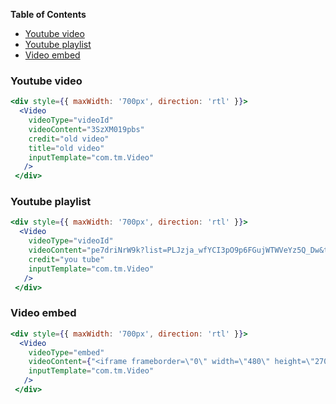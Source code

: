 <!-- START doctoc generated TOC please keep comment here to allow auto update -->
<!-- DON'T EDIT THIS SECTION, INSTEAD RE-RUN doctoc TO UPDATE -->
**Table of Contents**

- [Youtube video](#youtube-video)
- [Youtube playlist](#youtube-playlist)
- [Video embed](#video-embed)

<!-- END doctoc generated TOC please keep comment here to allow auto update -->

### Youtube video<a name="youtube-video"></a>
```jsx
<div style={{ maxWidth: '700px', direction: 'rtl' }}>
  <Video
    videoType="videoId"
    videoContent="3SzXM019pbs"
    credit="old video"
    title="old video"
    inputTemplate="com.tm.Video"
   />
 </div>
```

### Youtube playlist<a name="youtube-playlist"></a>
```jsx
<div style={{ maxWidth: '700px', direction: 'rtl' }}>
  <Video
    videoType="videoId"
    videoContent="pe7driNrW9k?list=PLJzja_wfYCI3pO9p6FGujWTWVeYz5Q_Dw&t=1"
    credit="you tube"
    inputTemplate="com.tm.Video"
   />
 </div>
```

### Video embed<a name="video-embed"></a>
```jsx
<div style={{ maxWidth: '700px', direction: 'rtl' }}>
  <Video
    videoType="embed"
    videoContent={"<iframe frameborder=\"0\" width=\"480\" height=\"270\" src=\"//www.dailymotion.com/embed/video/x3hlqq9\" allowfullscreen=\"\" allow=\"autoplay\"></iframe>"}
    inputTemplate="com.tm.Video"
   />
 </div>
```

